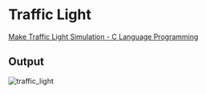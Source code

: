 # Traffic Light

[Make Traffic Light Simulation - C Language Programming](https://developerinsider.co/make-traffic-light-simulation-c-language-programming/)

## Output

![traffic_light](https://user-images.githubusercontent.com/46064269/235505512-ed996d7e-3ea6-415e-b4f5-8836e956fb65.gif)
